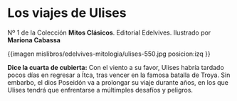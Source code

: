 # Los viajes de Ulises
Nº 1 de la Colección **Mitos Clásicos**. Editorial Edelvives. Ilustrado por **Mariona Cabassa**

{{imagen mislibros/edelvives-mitologia/ulises-550.jpg posicion:izq }}

**Dice la cuarta de cubierta:**
Con el viento a su favor, Ulises habría tardado pocos días en regresar a Ítca, tras vencer en la famosa batalla de Troya. Sin embarbo, el dios Poseidón va a prolongar su viaje durante años, en los que Ulises tendrá que enfrentarse a múltimples desafíos y peligros. 



